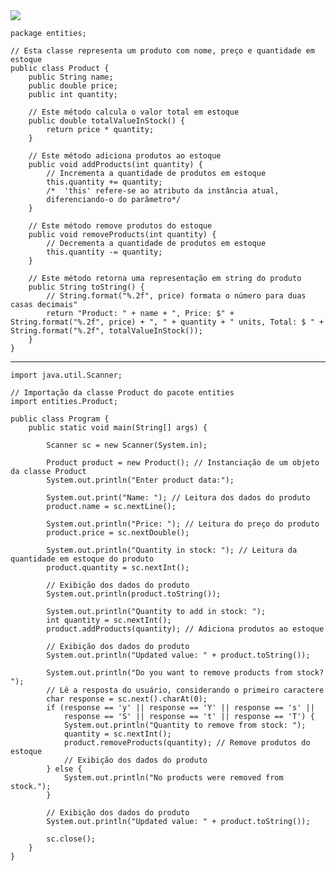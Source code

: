 <img src="https://admin.ecommercebrasil.com.br/wp-content/uploads/2023/04/20-estoque-fulfillment.jpg.webp">
    
    package entities;
    
    // Esta classe representa um produto com nome, preço e quantidade em estoque
    public class Product {
        public String name;
        public double price;
        public int quantity;
    
        // Este método calcula o valor total em estoque
        public double totalValueInStock() {
            return price * quantity;
        }
    
        // Este método adiciona produtos ao estoque
        public void addProducts(int quantity) {
            // Incrementa a quantidade de produtos em estoque
            this.quantity += quantity;
            /*  'this' refere-se ao atributo da instância atual, 
            diferenciando-o do parâmetro*/
        }
    
        // Este método remove produtos do estoque
        public void removeProducts(int quantity) {
            // Decrementa a quantidade de produtos em estoque
            this.quantity -= quantity;
        }
    
        // Este método retorna uma representação em string do produto
        public String toString() {
            // String.format("%.2f", price) formata o número para duas casas decimais"
            return "Product: " + name + ", Price: $" + String.format("%.2f", price) + ", " + quantity + " units, Total: $ " + String.format("%.2f", totalValueInStock()); 
        }
    }
    

---

    import java.util.Scanner;
    
    // Importação da classe Product do pacote entities
    import entities.Product;
    
    public class Program {
        public static void main(String[] args) {
            
            Scanner sc = new Scanner(System.in);
    
            Product product = new Product(); // Instanciação de um objeto da classe Product
            System.out.println("Enter product data:");
            
            System.out.print("Name: "); // Leitura dos dados do produto
            product.name = sc.nextLine();
            
            System.out.println("Price: "); // Leitura do preço do produto
            product.price = sc.nextDouble();
            
            System.out.println("Quantity in stock: "); // Leitura da quantidade em estoque do produto
            product.quantity = sc.nextInt();
    
            // Exibição dos dados do produto
            System.out.println(product.toString());
    
            System.out.println("Quantity to add in stock: ");
            int quantity = sc.nextInt(); 
            product.addProducts(quantity); // Adiciona produtos ao estoque
            
            // Exibição dos dados do produto
            System.out.println("Updated value: " + product.toString());
    
            System.out.println("Do you want to remove products from stock? ");
            // Lê a resposta do usuário, considerando o primeiro caractere
            char response = sc.next().charAt(0); 
            if (response == 'y' || response == 'Y' || response == 's' || 
                response == 'S' || response == 't' || response == 'T') {
                System.out.println("Quantity to remove from stock: ");
                quantity = sc.nextInt();
                product.removeProducts(quantity); // Remove produtos do estoque
                // Exibição dos dados do produto
            } else {
                System.out.println("No products were removed from stock.");
            } 
            
            // Exibição dos dados do produto
            System.out.println("Updated value: " + product.toString());
    
            sc.close();
        }
    }
